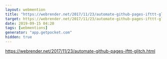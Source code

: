 ```yaml
---
layout: webmention
title: "https://webrender.net/2017/11/23/automate-github-pages-ifttt-glitch.html"
target: https://webrender.net/2017/11/23/automate-github-pages-ifttt-glitch.html
date: 2019-09-15 04:20
tags: [webmentions]
generator: "app.getpocket.com"
hidden: true
---
```


https://webrender.net/2017/11/23/automate-github-pages-ifttt-glitch.html